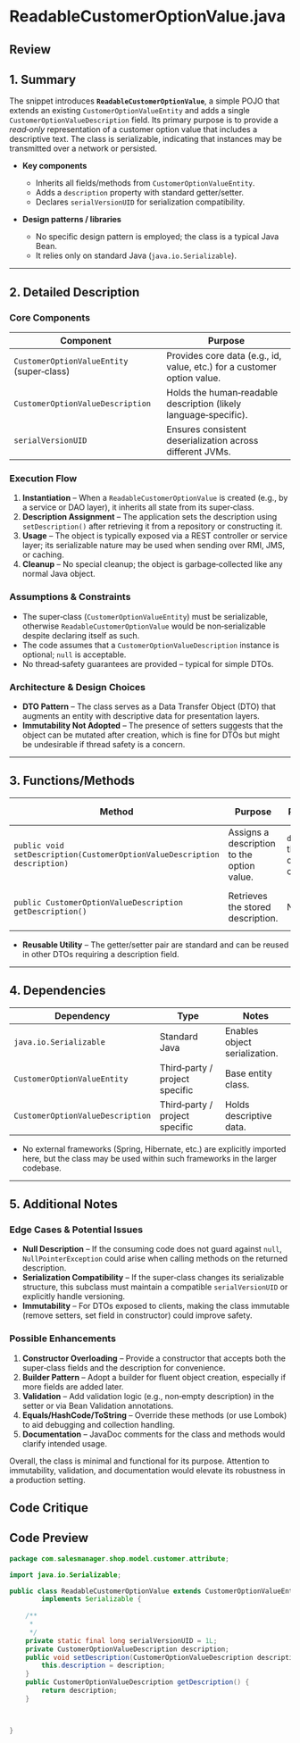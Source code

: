 # ReadableCustomerOptionValue.java

## Review

## 1. Summary  
The snippet introduces **`ReadableCustomerOptionValue`**, a simple POJO that extends an existing `CustomerOptionValueEntity` and adds a single `CustomerOptionValueDescription` field. Its primary purpose is to provide a *read‑only* representation of a customer option value that includes a descriptive text. The class is serializable, indicating that instances may be transmitted over a network or persisted.

- **Key components**  
  - Inherits all fields/methods from `CustomerOptionValueEntity`.  
  - Adds a `description` property with standard getter/setter.  
  - Declares `serialVersionUID` for serialization compatibility.

- **Design patterns / libraries**  
  - No specific design pattern is employed; the class is a typical Java Bean.  
  - It relies only on standard Java (`java.io.Serializable`).

---

## 2. Detailed Description  

### Core Components  
| Component | Purpose |
|-----------|---------|
| `CustomerOptionValueEntity` (super‑class) | Provides core data (e.g., id, value, etc.) for a customer option value. |
| `CustomerOptionValueDescription` | Holds the human‑readable description (likely language‑specific). |
| `serialVersionUID` | Ensures consistent deserialization across different JVMs. |

### Execution Flow  
1. **Instantiation** – When a `ReadableCustomerOptionValue` is created (e.g., by a service or DAO layer), it inherits all state from its super‑class.  
2. **Description Assignment** – The application sets the description using `setDescription()` after retrieving it from a repository or constructing it.  
3. **Usage** – The object is typically exposed via a REST controller or service layer; its serializable nature may be used when sending over RMI, JMS, or caching.  
4. **Cleanup** – No special cleanup; the object is garbage‑collected like any normal Java object.

### Assumptions & Constraints  
- The super‑class (`CustomerOptionValueEntity`) must be serializable, otherwise `ReadableCustomerOptionValue` would be non‑serializable despite declaring itself as such.  
- The code assumes that a `CustomerOptionValueDescription` instance is optional; `null` is acceptable.  
- No thread‑safety guarantees are provided – typical for simple DTOs.

### Architecture & Design Choices  
- **DTO Pattern** – The class serves as a Data Transfer Object (DTO) that augments an entity with descriptive data for presentation layers.  
- **Immutability Not Adopted** – The presence of setters suggests that the object can be mutated after creation, which is fine for DTOs but might be undesirable if thread safety is a concern.  

---

## 3. Functions/Methods  

| Method | Purpose | Parameters | Returns | Side Effects |
|--------|---------|------------|---------|--------------|
| `public void setDescription(CustomerOptionValueDescription description)` | Assigns a description to the option value. | `description`: the new description object. | `void` | Updates the internal `description` field. |
| `public CustomerOptionValueDescription getDescription()` | Retrieves the stored description. | None | The current `description` (may be `null`). | None |

- **Reusable Utility** – The getter/setter pair are standard and can be reused in other DTOs requiring a description field.

---

## 4. Dependencies  

| Dependency | Type | Notes |
|------------|------|-------|
| `java.io.Serializable` | Standard Java | Enables object serialization. |
| `CustomerOptionValueEntity` | Third‑party / project specific | Base entity class. |
| `CustomerOptionValueDescription` | Third‑party / project specific | Holds descriptive data. |

- No external frameworks (Spring, Hibernate, etc.) are explicitly imported here, but the class may be used within such frameworks in the larger codebase.

---

## 5. Additional Notes  

### Edge Cases & Potential Issues  
- **Null Description** – If the consuming code does not guard against `null`, `NullPointerException` could arise when calling methods on the returned description.  
- **Serialization Compatibility** – If the super‑class changes its serializable structure, this subclass must maintain a compatible `serialVersionUID` or explicitly handle versioning.  
- **Immutability** – For DTOs exposed to clients, making the class immutable (remove setters, set field in constructor) could improve safety.  

### Possible Enhancements  
1. **Constructor Overloading** – Provide a constructor that accepts both the super‑class fields and the description for convenience.  
2. **Builder Pattern** – Adopt a builder for fluent object creation, especially if more fields are added later.  
3. **Validation** – Add validation logic (e.g., non‑empty description) in the setter or via Bean Validation annotations.  
4. **Equals/HashCode/ToString** – Override these methods (or use Lombok) to aid debugging and collection handling.  
5. **Documentation** – JavaDoc comments for the class and methods would clarify intended usage.  

Overall, the class is minimal and functional for its purpose. Attention to immutability, validation, and documentation would elevate its robustness in a production setting.

## Code Critique



## Code Preview

```java
package com.salesmanager.shop.model.customer.attribute;

import java.io.Serializable;

public class ReadableCustomerOptionValue extends CustomerOptionValueEntity
		implements Serializable {
	
	/**
	 * 
	 */
	private static final long serialVersionUID = 1L;
	private CustomerOptionValueDescription description;
	public void setDescription(CustomerOptionValueDescription description) {
		this.description = description;
	}
	public CustomerOptionValueDescription getDescription() {
		return description;
	}



}



```
